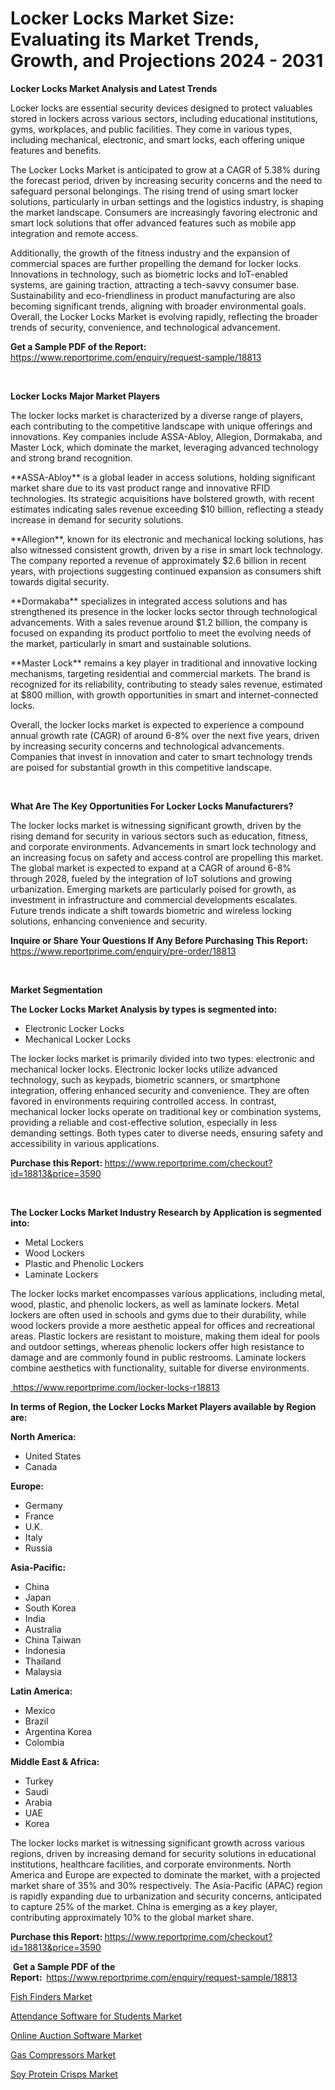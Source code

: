 <p><h1>Locker Locks Market Size: Evaluating its Market Trends, Growth, and Projections 2024 - 2031</h1></p><p><strong>Locker Locks Market Analysis and Latest Trends</strong></p>
<p><p>Locker locks are essential security devices designed to protect valuables stored in lockers across various sectors, including educational institutions, gyms, workplaces, and public facilities. They come in various types, including mechanical, electronic, and smart locks, each offering unique features and benefits.</p><p>The Locker Locks Market is anticipated to grow at a CAGR of 5.38% during the forecast period, driven by increasing security concerns and the need to safeguard personal belongings. The rising trend of using smart locker solutions, particularly in urban settings and the logistics industry, is shaping the market landscape. Consumers are increasingly favoring electronic and smart lock solutions that offer advanced features such as mobile app integration and remote access.</p><p>Additionally, the growth of the fitness industry and the expansion of commercial spaces are further propelling the demand for locker locks. Innovations in technology, such as biometric locks and IoT-enabled systems, are gaining traction, attracting a tech-savvy consumer base. Sustainability and eco-friendliness in product manufacturing are also becoming significant trends, aligning with broader environmental goals. Overall, the Locker Locks Market is evolving rapidly, reflecting the broader trends of security, convenience, and technological advancement.</p></p>
<p><strong>Get a Sample PDF of the Report:&nbsp;</strong> <a href="https://www.reportprime.com/enquiry/request-sample/18813?utm_campaign=3&utm_medium=2&utm_source=Github&utm_content=ia&utm_term=22112024&utm_id=locker-locks">https://www.reportprime.com/enquiry/request-sample/18813</a></p>
<p>&nbsp;</p>
<p><strong>Locker Locks Major Market Players</strong></p>
<p><p>The locker locks market is characterized by a diverse range of players, each contributing to the competitive landscape with unique offerings and innovations. Key companies include ASSA-Abloy, Allegion, Dormakaba, and Master Lock, which dominate the market, leveraging advanced technology and strong brand recognition.</p><p>**ASSA-Abloy** is a global leader in access solutions, holding significant market share due to its vast product range and innovative RFID technologies. Its strategic acquisitions have bolstered growth, with recent estimates indicating sales revenue exceeding $10 billion, reflecting a steady increase in demand for security solutions.</p><p>**Allegion**, known for its electronic and mechanical locking solutions, has also witnessed consistent growth, driven by a rise in smart lock technology. The company reported a revenue of approximately $2.6 billion in recent years, with projections suggesting continued expansion as consumers shift towards digital security.</p><p>**Dormakaba** specializes in integrated access solutions and has strengthened its presence in the locker locks sector through technological advancements. With a sales revenue around $1.2 billion, the company is focused on expanding its product portfolio to meet the evolving needs of the market, particularly in smart and sustainable solutions.</p><p>**Master Lock** remains a key player in traditional and innovative locking mechanisms, targeting residential and commercial markets. The brand is recognized for its reliability, contributing to steady sales revenue, estimated at $800 million, with growth opportunities in smart and internet-connected locks.</p><p>Overall, the locker locks market is expected to experience a compound annual growth rate (CAGR) of around 6-8% over the next five years, driven by increasing security concerns and technological advancements. Companies that invest in innovation and cater to smart technology trends are poised for substantial growth in this competitive landscape.</p></p>
<p>&nbsp;</p>
<p><strong>What Are The Key Opportunities For Locker Locks Manufacturers?</strong></p>
<p><p>The locker locks market is witnessing significant growth, driven by the rising demand for security in various sectors such as education, fitness, and corporate environments. Advancements in smart lock technology and an increasing focus on safety and access control are propelling this market. The global market is expected to expand at a CAGR of around 6-8% through 2028, fueled by the integration of IoT solutions and growing urbanization. Emerging markets are particularly poised for growth, as investment in infrastructure and commercial developments escalates. Future trends indicate a shift towards biometric and wireless locking solutions, enhancing convenience and security.</p></p>
<p><strong>Inquire or Share Your Questions If Any Before Purchasing This Report:</strong> <a href="https://www.reportprime.com/enquiry/pre-order/18813?utm_campaign=3&utm_medium=2&utm_source=Github&utm_content=ia&utm_term=22112024&utm_id=locker-locks">https://www.reportprime.com/enquiry/pre-order/18813</a></p>
<p>&nbsp;</p>
<p><strong>Market Segmentation</strong></p>
<p><strong>The Locker Locks Market Analysis by types is segmented into:</strong></p>
<p><ul><li>Electronic Locker Locks</li><li>Mechanical Locker Locks</li></ul></p>
<p><p>The locker locks market is primarily divided into two types: electronic and mechanical locker locks. Electronic locker locks utilize advanced technology, such as keypads, biometric scanners, or smartphone integration, offering enhanced security and convenience. They are often favored in environments requiring controlled access. In contrast, mechanical locker locks operate on traditional key or combination systems, providing a reliable and cost-effective solution, especially in less demanding settings. Both types cater to diverse needs, ensuring safety and accessibility in various applications.</p></p>
<p><strong>Purchase this Report:&nbsp;</strong><a href="https://www.reportprime.com/checkout?id=18813&price=3590&utm_campaign=3&utm_medium=2&utm_source=Github&utm_content=ia&utm_term=22112024&utm_id=locker-locks">https://www.reportprime.com/checkout?id=18813&price=3590</a></p>
<p>&nbsp;</p>
<p><strong>The Locker Locks Market Industry Research by Application is segmented into:</strong></p>
<p><ul><li>Metal Lockers</li><li>Wood Lockers</li><li>Plastic and Phenolic Lockers</li><li>Laminate Lockers</li></ul></p>
<p><p>The locker locks market encompasses various applications, including metal, wood, plastic, and phenolic lockers, as well as laminate lockers. Metal lockers are often used in schools and gyms due to their durability, while wood lockers provide a more aesthetic appeal for offices and recreational areas. Plastic lockers are resistant to moisture, making them ideal for pools and outdoor settings, whereas phenolic lockers offer high resistance to damage and are commonly found in public restrooms. Laminate lockers combine aesthetics with functionality, suitable for diverse environments.</p></p>
<p><a href="https://www.reportprime.com/locker-locks-r18813?utm_campaign=3&utm_medium=2&utm_source=Github&utm_content=ia&utm_term=22112024&utm_id=locker-locks">&nbsp;https://www.reportprime.com/locker-locks-r18813</a></p>
<p><strong>In terms of Region, the Locker Locks Market Players available by Region are:</strong></p>
<p>
    <p> <strong> North America: </strong>
        <ul>
            <li>United States</li>
            <li>Canada</li>
        </ul>
        </p> 
    <p> <strong> Europe: </strong>
        <ul>
            <li>Germany</li>
            <li>France</li>
            <li>U.K.</li>
            <li>Italy</li>
            <li>Russia</li>
        </ul>
        </p> 
    <p> <strong> Asia-Pacific: </strong>
        <ul>
            <li>China</li>
            <li>Japan</li>
            <li>South Korea</li>
            <li>India</li>
            <li>Australia</li>
            <li>China Taiwan</li>
            <li>Indonesia</li>
            <li>Thailand</li>
            <li>Malaysia</li>
        </ul>
        </p> 
    <p> <strong> Latin America: </strong>
        <ul>
            <li>Mexico</li>
            <li>Brazil</li>
            <li>Argentina Korea</li>
            <li>Colombia</li>
        </ul>
        </p> 
    <p> <strong> Middle East & Africa: </strong>
        <ul>
            <li>Turkey</li>
            <li>Saudi</li>
            <li>Arabia</li>
            <li>UAE</li>
            <li>Korea</li>
        </ul>
    </p>
    </p>
<p><p>The locker locks market is witnessing significant growth across various regions, driven by increasing demand for security solutions in educational institutions, healthcare facilities, and corporate environments. North America and Europe are expected to dominate the market, with a projected market share of 35% and 30% respectively. The Asia-Pacific (APAC) region is rapidly expanding due to urbanization and security concerns, anticipated to capture 25% of the market. China is emerging as a key player, contributing approximately 10% to the global market share.</p></p>
<p><strong>Purchase this Report: </strong><a href="https://www.reportprime.com/checkout?id=18813&price=3590&utm_campaign=3&utm_medium=2&utm_source=Github&utm_content=ia&utm_term=22112024&utm_id=locker-locks">https://www.reportprime.com/checkout?id=18813&price=3590</a></p>
<p>&nbsp;<strong>Get a Sample PDF of the Report:&nbsp;&nbsp;</strong><a href="https://www.reportprime.com/enquiry/request-sample/18813?utm_campaign=3&utm_medium=2&utm_source=Github&utm_content=ia&utm_term=22112024&utm_id=locker-locks">https://www.reportprime.com/enquiry/request-sample/18813</a></p>
<p><strong></strong></p>
<p><p><a href="https://github.com/mauripalmi/Market-Research-Report-List-5/blob/main/fish-finders-market.md?utm_campaign=3&utm_medium=2&utm_source=Github&utm_content=ia&utm_term=22112024&utm_id=locker-locks">Fish Finders Market</a></p><p><a href="https://www.linkedin.com/pulse/attendance-software-students-market-report-projected-81-from-axwsf?utm_campaign=3&utm_medium=2&utm_source=Github&utm_content=ia&utm_term=22112024&utm_id=locker-locks">Attendance Software for Students Market</a></p><p><a href="https://www.linkedin.com/pulse/online-auction-software-market-revolution-driving-zkgrf?utm_campaign=3&utm_medium=2&utm_source=Github&utm_content=ia&utm_term=22112024&utm_id=locker-locks">Online Auction Software Market</a></p><p><a href="https://github.com/RunaHaque64/Market-Research-Report-List-1/blob/main/gas-compressors-market.md?utm_campaign=3&utm_medium=2&utm_source=Github&utm_content=ia&utm_term=22112024&utm_id=locker-locks">Gas Compressors Market</a></p><p><a href="https://issuu.com/reportprime-2/docs/soy-protein-crisps-market-size-2030_0554581619f868?utm_campaign=3&utm_medium=2&utm_source=Github&utm_content=ia&utm_term=22112024&utm_id=locker-locks">Soy Protein Crisps Market</a></p></p>